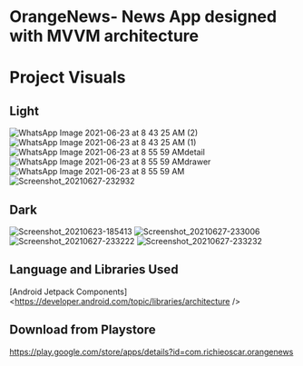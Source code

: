 # OrangeNews- News App designed with MVVM architecture
# Project Visuals

## Light 
![WhatsApp Image 2021-06-23 at 8 43 25 AM (2)](https://user-images.githubusercontent.com/71092412/123057417-c333b880-d3ff-11eb-84a5-9af81fd9c25a.jpeg)
![WhatsApp Image 2021-06-23 at 8 43 25 AM (1)](https://user-images.githubusercontent.com/71092412/123057357-b616c980-d3ff-11eb-82cb-c40dda400eca.jpeg)
![WhatsApp Image 2021-06-23 at 8 55 59 AMdetail](https://user-images.githubusercontent.com/71092412/123058809-15c1a480-d401-11eb-8cb4-530e5328dbec.jpeg)
![WhatsApp Image 2021-06-23 at 8 55 59 AMdrawer](https://user-images.githubusercontent.com/71092412/123058864-21ad6680-d401-11eb-9936-b9b556aa09e7.jpeg)
![WhatsApp Image 2021-06-23 at 8 55 59 AM](https://user-images.githubusercontent.com/71092412/123059870-1dce1400-d402-11eb-8c99-8c0e799157e8.jpeg)
![Screenshot_20210627-232932](https://user-images.githubusercontent.com/71092412/123561345-bc11ff00-d79f-11eb-92bb-1c880391ac47.png)


## Dark
![Screenshot_20210623-185413](https://user-images.githubusercontent.com/71092412/123170095-04fd4700-d472-11eb-8253-6fa8b2fbbdbf.png)
![Screenshot_20210627-233006](https://user-images.githubusercontent.com/71092412/123561358-d3e98300-d79f-11eb-9a3f-2dc2cecacd33.png)
![Screenshot_20210627-233222](https://user-images.githubusercontent.com/71092412/123561452-48bcbd00-d7a0-11eb-9dff-40fc9ca369d1.png)
![Screenshot_20210627-233232](https://user-images.githubusercontent.com/71092412/123561464-570ad900-d7a0-11eb-9d5b-9717199face1.png)

## Language and Libraries Used
   
  [Android Jetpack Components]
<https://developer.android.com/topic/libraries/architecture />

## Download from Playstore 

https://play.google.com/store/apps/details?id=com.richieoscar.orangenews

   
